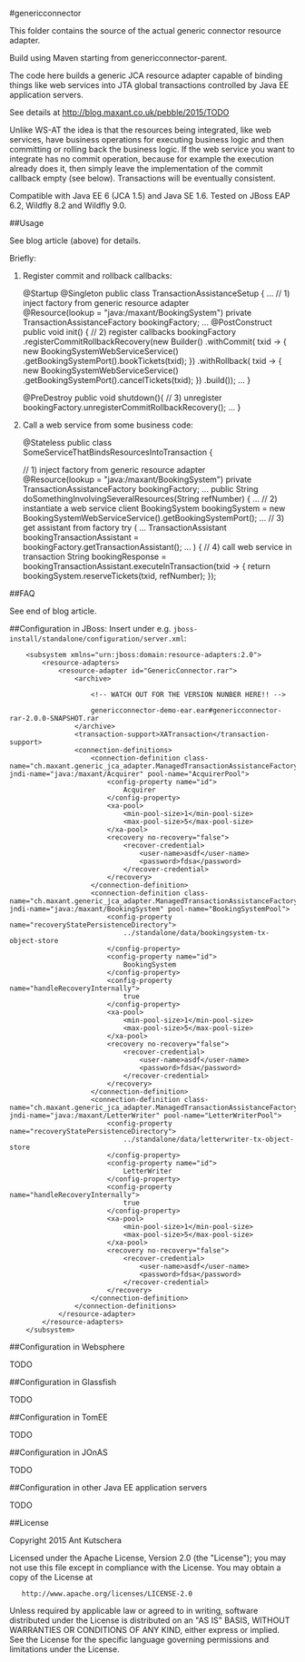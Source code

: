 #genericconnector

This folder contains the source of the actual generic connector resource adapter.

Build using Maven starting from genericconnector-parent.

The code here builds a generic JCA resource adapter capable of binding things like web services into JTA global transactions controlled by Java EE application servers.

See details at http://blog.maxant.co.uk/pebble/2015/TODO

Unlike WS-AT the idea is that the resources being integrated, like web services, have business operations for executing business logic and then committing or rolling
back the business logic.  If the web service you want to integrate has no commit operation, because for example the execution already does it, then simply leave the 
implementation of the commit callback empty (see below).  Transactions will be eventually consistent.

Compatible with Java EE 6 (JCA 1.5) and Java SE 1.6.
Tested on JBoss EAP 6.2, Wildfly 8.2 and Wildfly 9.0.

##Usage

See blog article (above) for details.

Briefly:

1) Register commit and rollback callbacks:

    @Startup
    @Singleton
    public class TransactionAssistanceSetup {
    ...
      // 1) inject factory from generic resource adapter    
      @Resource(lookup = "java:/maxant/BookingSystem")
      private TransactionAssistanceFactory bookingFactory;
    ...
      @PostConstruct
      public void init() {
        // 2) register callbacks
        bookingFactory
          .registerCommitRollbackRecovery(new Builder()
          .withCommit( txid -> {
            new BookingSystemWebServiceService()
              .getBookingSystemPort().bookTickets(txid);
          })
          .withRollback( txid -> {
            new BookingSystemWebServiceService()
              .getBookingSystemPort().cancelTickets(txid);
          })
          .build());
    ...
      }
    
      @PreDestroy
      public void shutdown(){
            // 3) unregister
            bookingFactory.unregisterCommitRollbackRecovery();
    ...
      }
    

2) Call a web service from some business code:

    @Stateless
    public class SomeServiceThatBindsResourcesIntoTransaction {

      // 1) inject factory from generic resource adapter    
      @Resource(lookup = "java:/maxant/BookingSystem")
      private TransactionAssistanceFactory bookingFactory;
    ...
      public String doSomethingInvolvingSeveralResources(String refNumber) {
    ...
        // 2) instantiate a web service client
        BookingSystem bookingSystem = new BookingSystemWebServiceService().getBookingSystemPort();
    ...
        // 3) get assistant from factory
        try ( ...
          TransactionAssistant bookingTransactionAssistant = bookingFactory.getTransactionAssistant();
    ... ) {
          // 4) call web service in transaction
          String bookingResponse = bookingTransactionAssistant.executeInTransaction(txid -> {
            return bookingSystem.reserveTickets(txid, refNumber);
          });
    
##FAQ

See end of blog article.

##Configuration in JBoss:
Insert under e.g. `jboss-install/standalone/configuration/server.xml`:

        <subsystem xmlns="urn:jboss:domain:resource-adapters:2.0">
            <resource-adapters>
                <resource-adapter id="GenericConnector.rar">
                    <archive>
                    
                        <!-- WATCH OUT FOR THE VERSION NUNBER HERE!! -->
                    
                        genericconnector-demo-ear.ear#genericconnector-rar-2.0.0-SNAPSHOT.rar
                    </archive>
                    <transaction-support>XATransaction</transaction-support>
                    <connection-definitions>
                        <connection-definition class-name="ch.maxant.generic_jca_adapter.ManagedTransactionAssistanceFactory" jndi-name="java:/maxant/Acquirer" pool-name="AcquirerPool">
                            <config-property name="id">
                                Acquirer
                            </config-property>
                            <xa-pool>
                                <min-pool-size>1</min-pool-size>
                                <max-pool-size>5</max-pool-size>
                            </xa-pool>
                            <recovery no-recovery="false">
                                <recover-credential>
                                    <user-name>asdf</user-name>
                                    <password>fdsa</password>
                                </recover-credential>
                            </recovery>
                        </connection-definition>
                        <connection-definition class-name="ch.maxant.generic_jca_adapter.ManagedTransactionAssistanceFactory" jndi-name="java:/maxant/BookingSystem" pool-name="BookingSystemPool">
                            <config-property name="recoveryStatePersistenceDirectory">
                                ../standalone/data/bookingsystem-tx-object-store
                            </config-property>
                            <config-property name="id">
                                BookingSystem
                            </config-property>
                            <config-property name="handleRecoveryInternally">
                                true
                            </config-property>
                            <xa-pool>
                                <min-pool-size>1</min-pool-size>
                                <max-pool-size>5</max-pool-size>
                            </xa-pool>
                            <recovery no-recovery="false">
                                <recover-credential>
                                    <user-name>asdf</user-name>
                                    <password>fdsa</password>
                                </recover-credential>
                            </recovery>
                        </connection-definition>
                        <connection-definition class-name="ch.maxant.generic_jca_adapter.ManagedTransactionAssistanceFactory" jndi-name="java:/maxant/LetterWriter" pool-name="LetterWriterPool">
                            <config-property name="recoveryStatePersistenceDirectory">
                                ../standalone/data/letterwriter-tx-object-store
                            </config-property>
                            <config-property name="id">
                                LetterWriter
                            </config-property>
                            <config-property name="handleRecoveryInternally">
                                true
                            </config-property>
                            <xa-pool>
                                <min-pool-size>1</min-pool-size>
                                <max-pool-size>5</max-pool-size>
                            </xa-pool>
                            <recovery no-recovery="false">
                                <recover-credential>
                                    <user-name>asdf</user-name>
                                    <password>fdsa</password>
                                </recover-credential>
                            </recovery>
                        </connection-definition>
                    </connection-definitions>
                </resource-adapter>
            </resource-adapters>
        </subsystem>


##Configuration in Websphere

TODO

##Configuration in Glassfish

TODO

##Configuration in TomEE

TODO

##Configuration in JOnAS

TODO

##Configuration in other Java EE application servers

TODO



##License

 Copyright 2015 Ant Kutschera

   Licensed under the Apache License, Version 2.0 (the "License");
   you may not use this file except in compliance with the License.
   You may obtain a copy of the License at

       http://www.apache.org/licenses/LICENSE-2.0

   Unless required by applicable law or agreed to in writing, software
   distributed under the License is distributed on an "AS IS" BASIS,
   WITHOUT WARRANTIES OR CONDITIONS OF ANY KIND, either express or implied.
   See the License for the specific language governing permissions and
   limitations under the License.
